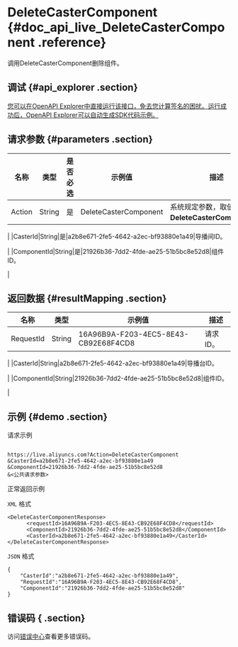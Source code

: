 # DeleteCasterComponent {#doc_api_live_DeleteCasterComponent .reference}

调用DeleteCasterComponent删除组件。

## 调试 {#api_explorer .section}

[您可以在OpenAPI Explorer中直接运行该接口，免去您计算签名的困扰。运行成功后，OpenAPI Explorer可以自动生成SDK代码示例。](https://api.aliyun.com/#product=live&api=DeleteCasterComponent&type=RPC&version=2016-11-01)

## 请求参数 {#parameters .section}

|名称|类型|是否必选|示例值|描述|
|--|--|----|---|--|
|Action|String|是|DeleteCasterComponent|系统规定参数，取值：**DeleteCasterComponent**。

 |
|CasterId|String|是|a2b8e671-2fe5-4642-a2ec-bf93880e1a49|导播间ID。

 |
|ComponentId|String|是|21926b36-7dd2-4fde-ae25-51b5bc8e52d8|组件ID。

 |

## 返回数据 {#resultMapping .section}

|名称|类型|示例值|描述|
|--|--|---|--|
|RequestId|String|16A96B9A-F203-4EC5-8E43-CB92E68F4CD8|请求ID。

 |
|CasterId|String|a2b8e671-2fe5-4642-a2ec-bf93880e1a49|导播台ID。

 |
|ComponentId|String|21926b36-7dd2-4fde-ae25-51b5bc8e52d8|组件ID。

 |

## 示例 {#demo .section}

请求示例

``` {#request_demo}

https://live.aliyuncs.com?Action=DeleteCasterComponent
&CasterId=a2b8e671-2fe5-4642-a2ec-bf93880e1a49
&ComponentId=21926b36-7dd2-4fde-ae25-51b5bc8e52d8
&<公共请求参数>

```

正常返回示例

`XML` 格式

``` {#xml_return_success_demo}
<DeleteCasterComponentResponse>
	  <requestId>16A96B9A-F203-4EC5-8E43-CB92E68F4CD8</requestId>
      <ComponentId>21926b36-7dd2-4fde-ae25-51b5bc8e52d8</ComponentId>
      <CasterId>a2b8e671-2fe5-4642-a2ec-bf93880e1a49</CasterId>
</DeleteCasterComponentResponse>
```

`JSON` 格式

``` {#json_return_success_demo}
{
	"CasterId":"a2b8e671-2fe5-4642-a2ec-bf93880e1a49",
	"RequestId":"16A96B9A-F203-4EC5-8E43-CB92E68F4CD8",
	"ComponentId":"21926b36-7dd2-4fde-ae25-51b5bc8e52d8"
}
```

## 错误码 { .section}

访问[错误中心](https://error-center.aliyun.com/status/product/live)查看更多错误码。

